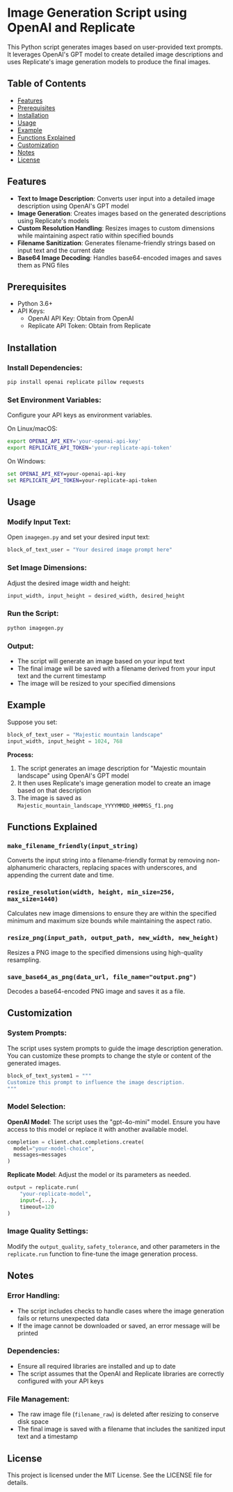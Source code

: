 # Image Generation Script using OpenAI and Replicate

This Python script generates images based on user-provided text prompts. It leverages OpenAI's GPT model to create detailed image descriptions and uses Replicate's image generation models to produce the final images.

## Table of Contents
- [Features](#features)
- [Prerequisites](#prerequisites)
- [Installation](#installation)
- [Usage](#usage)
- [Example](#example)
- [Functions Explained](#functions-explained)
- [Customization](#customization)
- [Notes](#notes)
- [License](#license)

## Features
- **Text to Image Description**: Converts user input into a detailed image description using OpenAI's GPT model
- **Image Generation**: Creates images based on the generated descriptions using Replicate's models
- **Custom Resolution Handling**: Resizes images to custom dimensions while maintaining aspect ratio within specified bounds
- **Filename Sanitization**: Generates filename-friendly strings based on input text and the current date
- **Base64 Image Decoding**: Handles base64-encoded images and saves them as PNG files

## Prerequisites
- Python 3.6+
- API Keys:
  - OpenAI API Key: Obtain from OpenAI
  - Replicate API Token: Obtain from Replicate

## Installation

### Install Dependencies:
```bash
pip install openai replicate pillow requests
```

### Set Environment Variables:
Configure your API keys as environment variables.

On Linux/macOS:
```bash
export OPENAI_API_KEY='your-openai-api-key'
export REPLICATE_API_TOKEN='your-replicate-api-token'
```

On Windows:
```cmd
set OPENAI_API_KEY=your-openai-api-key
set REPLICATE_API_TOKEN=your-replicate-api-token
```

## Usage

### Modify Input Text:
Open `imagegen.py` and set your desired input text:
```python
block_of_text_user = "Your desired image prompt here"
```

### Set Image Dimensions:
Adjust the desired image width and height:
```python
input_width, input_height = desired_width, desired_height
```

### Run the Script:
```bash
python imagegen.py
```

### Output:
- The script will generate an image based on your input text
- The final image will be saved with a filename derived from your input text and the current timestamp
- The image will be resized to your specified dimensions

## Example

Suppose you set:
```python
block_of_text_user = "Majestic mountain landscape"
input_width, input_height = 1024, 768
```

**Process:**
1. The script generates an image description for "Majestic mountain landscape" using OpenAI's GPT model
2. It then uses Replicate's image generation model to create an image based on that description
3. The image is saved as `Majestic_mountain_landscape_YYYYMMDD_HHMMSS_f1.png`

## Functions Explained

### `make_filename_friendly(input_string)`
Converts the input string into a filename-friendly format by removing non-alphanumeric characters, replacing spaces with underscores, and appending the current date and time.

### `resize_resolution(width, height, min_size=256, max_size=1440)`
Calculates new image dimensions to ensure they are within the specified minimum and maximum size bounds while maintaining the aspect ratio.

### `resize_png(input_path, output_path, new_width, new_height)`
Resizes a PNG image to the specified dimensions using high-quality resampling.

### `save_base64_as_png(data_url, file_name="output.png")`
Decodes a base64-encoded PNG image and saves it as a file.

## Customization

### System Prompts:
The script uses system prompts to guide the image description generation. You can customize these prompts to change the style or content of the generated images.

```python
block_of_text_system1 = """
Customize this prompt to influence the image description.
"""
```

### Model Selection:

**OpenAI Model**: The script uses the "gpt-4o-mini" model. Ensure you have access to this model or replace it with another available model.
```python
completion = client.chat.completions.create(
  model="your-model-choice",
  messages=messages
)
```

**Replicate Model**: Adjust the model or its parameters as needed.
```python
output = replicate.run(
    "your-replicate-model",
    input={...},
    timeout=120
)
```

### Image Quality Settings:
Modify the `output_quality`, `safety_tolerance`, and other parameters in the `replicate.run` function to fine-tune the image generation process.

## Notes

### Error Handling:
- The script includes checks to handle cases where the image generation fails or returns unexpected data
- If the image cannot be downloaded or saved, an error message will be printed

### Dependencies:
- Ensure all required libraries are installed and up to date
- The script assumes that the OpenAI and Replicate libraries are correctly configured with your API keys

### File Management:
- The raw image file (`filename_raw`) is deleted after resizing to conserve disk space
- The final image is saved with a filename that includes the sanitized input text and a timestamp

## License
This project is licensed under the MIT License. See the LICENSE file for details.

